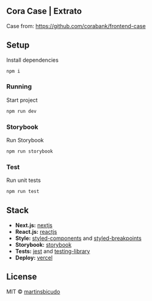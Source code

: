 ## Cora Case | Extrato

Case from: https://github.com/corabank/frontend-case
</div>

## Setup

Install dependencies

```sh
npm i
```

### Running

Start project

```sh
npm run dev
```

### Storybook

Run Storybook

```sh
npm run storybook
```

### Test

Run unit tests

```sh
npm run test
```

## Stack

- **Next.js:** [nextjs](https://nextjs.org/)
- **React.js:** [reactjs](https://reactjs.org/)
- **Style:** [styled-components](https://styled-components.com/) and [styled-breakpoints](https://www.npmjs.com/package/styled-breakpoints)
- **Storybook:** [storybook](https://storybook.com/)
- **Tests:** [jest](https://jestjs.io/) and [testing-library](https://testing-library.com/)
- **Deploy:** [vercel](https://vercel.com/)


## License

MIT © [martinsbicudo](https://github.com/martinsbicudo)
